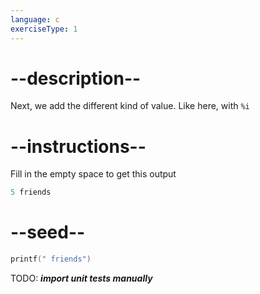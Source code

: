```yaml
---
language: c
exerciseType: 1
---
```


# --description--

Next, we add the different kind of value. Like here, with `%i`

# --instructions--

Fill in the empty space to get this output
```c
5 friends
```

# --seed--

```c
printf(" friends")
```

TODO: ___import unit tests manually___
